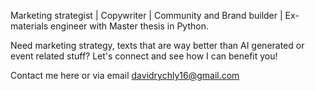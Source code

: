 Marketing strategist | Copywriter | Community and Brand builder | Ex-materials engineer with Master thesis in Python.

Need marketing strategy, texts that are way better than AI generated or event related stuff? Let's connect and see how I can benefit you!

Contact me here or via email davidrychly16@gmail.com

